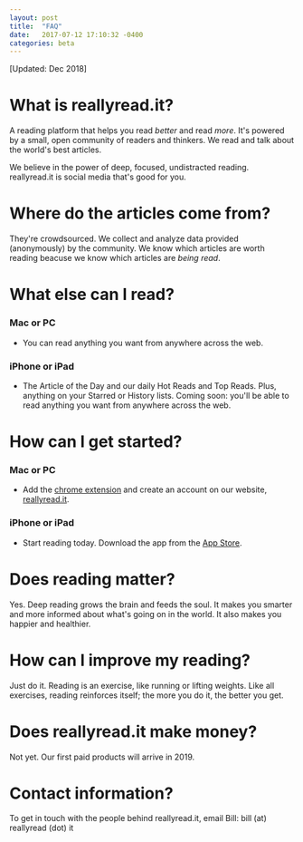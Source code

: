 ```yaml
---
layout: post
title:  "FAQ"
date:   2017-07-12 17:10:32 -0400
categories: beta
---
```

[Updated: Dec 2018]

# **What is reallyread.it?**
A reading platform that helps you read *better* and read *more*. It's powered by a small, open community of readers and thinkers. We read and talk about the world's best articles. 

We believe in the power of deep, focused, undistracted reading. reallyread.it is social media that's good for you.

# **Where do the articles come from?**
They're crowdsourced. We collect and analyze data provided (anonymously) by the community. We know which articles are worth reading beacuse we know which articles are <i>being read</i>. 

# **What else can I read?**
### Mac or PC
- You can read anything you want from anywhere across the web. 
### iPhone or iPad
- The Article of the Day and our daily Hot Reads and Top Reads. Plus, anything on your Starred or History lists. Coming soon: you'll be able to read anything you want from anywhere across the web. 

# **How can I get started?**
### Mac or PC
- Add the [chrome extension](https://chrome.google.com/webstore/detail/reallyreadit/mkeiglkfdfamdjehidenkklibndmljfi) and create an account on our website, [reallyread.it](https://reallyread.it/).
### iPhone or iPad
- Start reading today. Download the app from the [App Store](https://itunes.apple.com/us/app/reallyread-it/id1441825432).

# **Does reading matter?** 
Yes. Deep reading grows the brain and feeds the soul. It makes you smarter and more informed about what's going on in the world. It also makes you happier and healthier.

# **How can I improve my reading?**
Just do it. Reading is an exercise, like running or lifting weights. Like all exercises, reading reinforces itself; the more you do it, the better you get.

# **Does reallyread.it make money?** 
Not yet. Our first paid products will arrive in 2019.

# **Contact information?**

To get in touch with the people behind reallyread.it, email Bill: bill (at) reallyread (dot) it